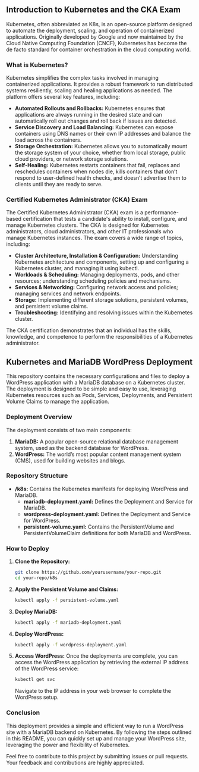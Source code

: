 ## Introduction to Kubernetes and the CKA Exam

Kubernetes, often abbreviated as K8s, is an open-source platform designed to automate the deployment, scaling, and operation of containerized applications. Originally developed by Google and now maintained by the Cloud Native Computing Foundation (CNCF), Kubernetes has become the de facto standard for container orchestration in the cloud computing world.

### What is Kubernetes?

Kubernetes simplifies the complex tasks involved in managing containerized applications. It provides a robust framework to run distributed systems resiliently, scaling and healing applications as needed. The platform offers several key features, including:

- **Automated Rollouts and Rollbacks:** Kubernetes ensures that applications are always running in the desired state and can automatically roll out changes and roll back if issues are detected.
- **Service Discovery and Load Balancing:** Kubernetes can expose containers using DNS names or their own IP addresses and balance the load across the containers.
- **Storage Orchestration:** Kubernetes allows you to automatically mount the storage system of your choice, whether from local storage, public cloud providers, or network storage solutions.
- **Self-Healing:** Kubernetes restarts containers that fail, replaces and reschedules containers when nodes die, kills containers that don’t respond to user-defined health checks, and doesn’t advertise them to clients until they are ready to serve.

### Certified Kubernetes Administrator (CKA) Exam

The Certified Kubernetes Administrator (CKA) exam is a performance-based certification that tests a candidate's ability to install, configure, and manage Kubernetes clusters. The CKA is designed for Kubernetes administrators, cloud administrators, and other IT professionals who manage Kubernetes instances. The exam covers a wide range of topics, including:

- **Cluster Architecture, Installation & Configuration:** Understanding Kubernetes architecture and components, setting up and configuring a Kubernetes cluster, and managing it using kubectl.
- **Workloads & Scheduling:** Managing deployments, pods, and other resources; understanding scheduling policies and mechanisms.
- **Services & Networking:** Configuring network access and policies; managing services and network endpoints.
- **Storage:** Implementing different storage solutions, persistent volumes, and persistent volume claims.
- **Troubleshooting:** Identifying and resolving issues within the Kubernetes cluster.

The CKA certification demonstrates that an individual has the skills, knowledge, and competence to perform the responsibilities of a Kubernetes administrator.

## Kubernetes and MariaDB WordPress Deployment

This repository contains the necessary configurations and files to deploy a WordPress application with a MariaDB database on a Kubernetes cluster. The deployment is designed to be simple and easy to use, leveraging Kubernetes resources such as Pods, Services, Deployments, and Persistent Volume Claims to manage the application.

### Deployment Overview

The deployment consists of two main components:

1. **MariaDB:** A popular open-source relational database management system, used as the backend database for WordPress.
2. **WordPress:** The world’s most popular content management system (CMS), used for building websites and blogs.

### Repository Structure

- **/k8s:** Contains the Kubernetes manifests for deploying WordPress and MariaDB.
  - **mariadb-deployment.yaml:** Defines the Deployment and Service for MariaDB.
  - **wordpress-deployment.yaml:** Defines the Deployment and Service for WordPress.
  - **persistent-volume.yaml:** Contains the PersistentVolume and PersistentVolumeClaim definitions for both MariaDB and WordPress.

### How to Deploy

1. **Clone the Repository:**
   ```bash
   git clone https://github.com/yourusername/your-repo.git
   cd your-repo/k8s
   ```

2. **Apply the Persistent Volume and Claims:**
   ```bash
   kubectl apply -f persistent-volume.yaml
   ```

3. **Deploy MariaDB:**
   ```bash
   kubectl apply -f mariadb-deployment.yaml
   ```

4. **Deploy WordPress:**
   ```bash
   kubectl apply -f wordpress-deployment.yaml
   ```

5. **Access WordPress:**
   Once the deployments are complete, you can access the WordPress application by retrieving the external IP address of the WordPress service:
   ```bash
   kubectl get svc
   ```

   Navigate to the IP address in your web browser to complete the WordPress setup.

### Conclusion

This deployment provides a simple and efficient way to run a WordPress site with a MariaDB backend on Kubernetes. By following the steps outlined in this README, you can quickly set up and manage your WordPress site, leveraging the power and flexibility of Kubernetes.

Feel free to contribute to this project by submitting issues or pull requests. Your feedback and contributions are highly appreciated.
